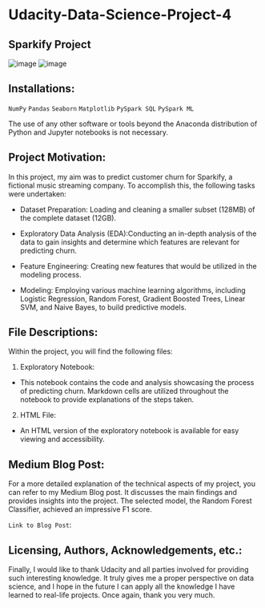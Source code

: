 # Udacity-Data-Science-Project-4
## Sparkify Project
![image](https://github.com/DatMai/Udacity-Data-Science-Project-4/assets/74104677/15ac28eb-1ae8-44f0-9994-6e1730f456a2)
![image](https://github.com/DatMai/Udacity-Data-Science-Project-4/assets/74104677/6d08dd5e-d872-46e2-b90c-80f28e38f658)

## Installations:
`NumPy`
`Pandas`
`Seaborn`
`Matplotlib`
`PySpark SQL`
`PySpark ML`

The use of any other software or tools beyond the Anaconda distribution of Python and Jupyter notebooks is not necessary.

## Project Motivation:
In this project, my aim was to predict customer churn for Sparkify, a fictional music streaming company. To accomplish this, the following tasks were undertaken:

- Dataset Preparation: Loading and cleaning a smaller subset (128MB) of the complete dataset (12GB).

- Exploratory Data Analysis (EDA):Conducting an in-depth analysis of the data to gain insights and determine which features are relevant for predicting churn.

- Feature Engineering: Creating new features that would be utilized in the modeling process.

- Modeling: Employing various machine learning algorithms, including Logistic Regression, Random Forest, Gradient Boosted Trees, Linear SVM, and Naive Bayes, to build predictive models.

## File Descriptions:
Within the project, you will find the following files:

1. Exploratory Notebook:

- This notebook contains the code and analysis showcasing the process of predicting churn. Markdown cells are utilized throughout the notebook to provide explanations of the steps taken.

2. HTML File:

- An HTML version of the exploratory notebook is available for easy viewing and accessibility.

## Medium Blog Post:
For a more detailed explanation of the technical aspects of my project, you can refer to my Medium Blog post. It discusses the main findings and provides insights into the project. The selected model, the Random Forest Classifier, achieved an impressive F1 score.

`Link to Blog Post`:

## Licensing, Authors, Acknowledgements, etc.:
Finally, I would like to thank Udacity and all parties involved for providing such interesting knowledge. It truly gives me a proper perspective on data science, and I hope in the future I can apply all the knowledge I have learned to real-life projects. Once again, thank you very much.
